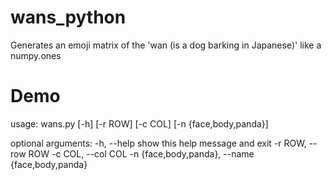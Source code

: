 # wans_python
Generates an emoji matrix of the 'wan (is a dog barking in Japanese)' like a numpy.ones

# Demo
usage: wans.py [-h] [-r ROW] [-c COL] [-n {face,body,panda}]

optional arguments:
  -h, --help            show this help message and exit
  -r ROW, --row ROW
  -c COL, --col COL
  -n {face,body,panda}, --name {face,body,panda}
